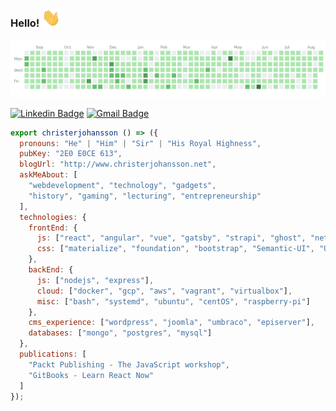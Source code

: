 ### Hello! <img src="https://github.com/christerjohansson/christerjohansson/blob/master/hello.gif" width="30px">

![Github commit history](https://github.com/christerjohansson/christerjohansson/blob/master/github.gif)

[![Linkedin Badge](https://img.shields.io/badge/-Christer_Johansson-blue?style=for-the-badge&logo=Linkedin&logoColor=white)](https://www.linkedin.com/in/christerjohansson/) 
[![Gmail Badge](https://img.shields.io/badge/-christer.johansson@stenungsund.nu-c14438?style=for-the-badge&logo=Gmail&logoColor=white&link=mailto:christer.johansson@stenungsund.nu)](mailto:christer.johansson@stenungsund.nu)

```js
export christerjohansson () => ({
  pronouns: "He" | "Him" | "Sir" | "His Royal Highness",
  pubKey: "2E0 E0CE 613",
  blogUrl: "http://www.christerjohansson.net",
  askMeAbout: [
    "webdevelopment", "technology", "gadgets",
    "history", "gaming", "lecturing", "entrepreneurship"
  ],
  technologies: {
    frontEnd: {
      js: ["react", "angular", "vue", "gatsby", "strapi", "ghost", "netlify-cms", "typescript"],
      css: ["materialize", "foundation", "bootstrap", "Semantic-UI", "UI-kit", "milligram", "skeleton", "tailwind"]
    },
    backEnd: {
      js: ["nodejs", "express"],
      cloud: ["docker", "gcp", "aws", "vagrant", "virtualbox"],
      misc: ["bash", "systemd", "ubuntu", "centOS", "raspberry-pi"]
    },
    cms_experience: ["wordpress", "joomla", "umbraco", "episerver"],
    databases: ["mongo", "postgres", "mysql"]
  },
  publications: [
    "Packt Publishing - The JavaScript workshop",
    "GitBooks - Learn React Now"
  ]
});
```
